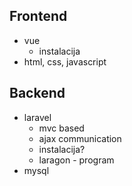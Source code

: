 ## Frontend
- vue
    - instalacija
- html, css, javascript


## Backend
- laravel
    - mvc based
    - ajax communication
    - instalacija?
    - laragon - program
- mysql